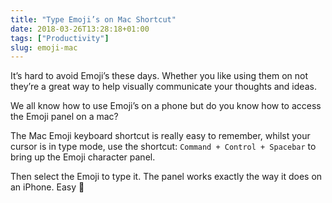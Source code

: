 ```yaml
---
title: "Type Emoji’s on Mac Shortcut"
date: 2018-03-26T13:28:18+01:00
tags: ["Productivity"]
slug: emoji-mac
---
```


It’s hard to avoid Emoji’s these days. Whether you like using them on not they’re a great way to help visually communicate your thoughts and ideas.

We all know how to use Emoji’s on a phone but do you know how to access the Emoji panel on a mac?

The Mac Emoji keyboard shortcut is really easy to remember, whilst your cursor is in type mode, use the shortcut: `Command + Control + Spacebar` to bring up the Emoji character panel.

Then select the Emoji to type it. The panel works exactly the way it does on an iPhone. Easy 🤙
